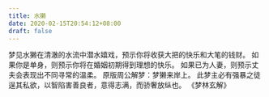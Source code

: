 ```yaml
---
title: 水獭
date: 2020-02-15T20:54:12+08:00
draft: false
---
```


梦见水獭在清澈的水流中潜水嬉戏，预示你将收获大把的快乐和大笔的钱财。
如果你是单身，则预示你将在婚姻初期得到理想的快乐。
如果已为人妻，则预示丈夫会表现出不同寻常的温柔。
原版周公解梦：梦獭来岸上。
此梦主必有强暴之徒逞其私欲，以智陷害善良者，意得志满，而骄奢放纵也。
《梦林玄解》